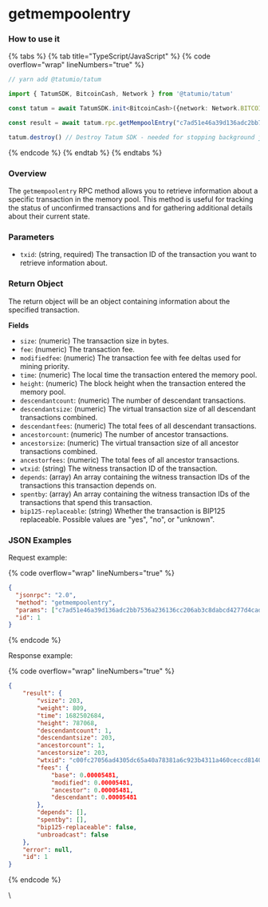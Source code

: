 # getmempoolentry

### How to use it

{% tabs %}
{% tab title="TypeScript/JavaScript" %}
{% code overflow="wrap" lineNumbers="true" %}
```typescript
// yarn add @tatumio/tatum

import { TatumSDK, BitcoinCash, Network } from '@tatumio/tatum'

const tatum = await TatumSDK.init<BitcoinCash>({network: Network.BITCOIN_CASH})

const result = await tatum.rpc.getMempoolEntry("c7ad51e46a39d136adc2bb7536a236136cc206ab3c8dabcd4277d4cadcf674f2")

tatum.destroy() // Destroy Tatum SDK - needed for stopping background jobs
```
{% endcode %}
{% endtab %}
{% endtabs %}

### Overview

The `getmempoolentry` RPC method allows you to retrieve information about a specific transaction in the memory pool. This method is useful for tracking the status of unconfirmed transactions and for gathering additional details about their current state.

### Parameters

* `txid`: (string, required) The transaction ID of the transaction you want to retrieve information about.

### Return Object

The return object will be an object containing information about the specified transaction.

**Fields**

* `size`: (numeric) The transaction size in bytes.
* `fee`: (numeric) The transaction fee.
* `modifiedfee`: (numeric) The transaction fee with fee deltas used for mining priority.
* `time`: (numeric) The local time the transaction entered the memory pool.
* `height`: (numeric) The block height when the transaction entered the memory pool.
* `descendantcount`: (numeric) The number of descendant transactions.
* `descendantsize`: (numeric) The virtual transaction size of all descendant transactions combined.
* `descendantfees`: (numeric) The total fees of all descendant transactions.
* `ancestorcount`: (numeric) The number of ancestor transactions.
* `ancestorsize`: (numeric) The virtual transaction size of all ancestor transactions combined.
* `ancestorfees`: (numeric) The total fees of all ancestor transactions.
* `wtxid`: (string) The witness transaction ID of the transaction.
* `depends`: (array) An array containing the witness transaction IDs of the transactions this transaction depends on.
* `spentby`: (array) An array containing the witness transaction IDs of the transactions that spend this transaction.
* `bip125-replaceable`: (string) Whether the transaction is BIP125 replaceable. Possible values are "yes", "no", or "unknown".

### JSON Examples

Request example:

{% code overflow="wrap" lineNumbers="true" %}
```json
{
  "jsonrpc": "2.0",
  "method": "getmempoolentry",
  "params": ["c7ad51e46a39d136adc2bb7536a236136cc206ab3c8dabcd4277d4cadcf674f2"],
  "id": 1
}
```
{% endcode %}

Response example:

{% code overflow="wrap" lineNumbers="true" %}
```json
{
    "result": {
        "vsize": 203,
        "weight": 809,
        "time": 1682502684,
        "height": 787068,
        "descendantcount": 1,
        "descendantsize": 203,
        "ancestorcount": 1,
        "ancestorsize": 203,
        "wtxid": "c00fc27056ad4305dc65a40a78381a6c923b4311a460ceccd81401016f5c8984",
        "fees": {
            "base": 0.00005481,
            "modified": 0.00005481,
            "ancestor": 0.00005481,
            "descendant": 0.00005481
        },
        "depends": [],
        "spentby": [],
        "bip125-replaceable": false,
        "unbroadcast": false
    },
    "error": null,
    "id": 1
}
```
{% endcode %}

\
